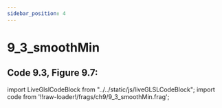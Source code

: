 ```yaml
---
sidebar_position: 4
---
```


# 9_3_smoothMin
## Code 9.3, Figure 9.7: 

import LiveGlslCodeBlock from "../../static/js/liveGLSLCodeBlock";
import code from '!!raw-loader!/frags/ch9/9_3_smoothMin.frag';

<LiveGlslCodeBlock fragName='9_3_smoothMin.frag' fragCode={code} />
